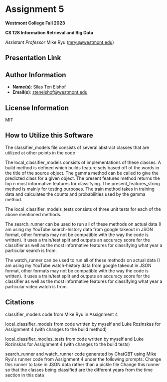 # Assignment 5
**Westmont College Fall 2023**

**CS 128 Information Retrieval and Big Data**

*Assistant Professor* Mike Ryu (mryu@westmont.edu) 

## Presentation Link


## Author Information
* **Name(s)**: Silas Ten Elshof
* **Email(s)**: stenelshof@westmont.edu

## License Information
MIT

## How to Utilize this Software
The classifier_models file consists of several abstract classes that are utilized at other points in the code

The local_classifier_models consists of implementations of these classes. A build method is defined which builds feature sets based off of the words in the title of the source object. The gamma method can be called to give the predicted class for a given object. The present features method returns the top n most informative features for classifying. The present_features_string method is mainly for testing purposes. The train method takes in training data and calculates the counts and probabilities used by the gamma method.

The local_classifier_models_tests consists of three unit tests for each of the above mentioned methods.

The search_runner can be used to run all of these methods on actual data (I am using my YouTube search-history data from google takeout in JSON format, other formats may not be compatible with the way the code is written). It uses a train/test split and outputs an accuracy score for the classifier as well as the most informative features for classifying what year a particular search is from.

The watch_runner can be used to run all of these methods on actual data (I am using my YouTube watch-history data from google takeout in JSON format, other formats may not be compatible with the way the code is written). It uses a train/test split and outputs an accuracy score for the classifier as well as the most informative features for classifying what year a particular video watch is from.

## Citations
classifier_models code from Mike Ryu in Assignment 4

local_classifier_models from code written by myself and Luke Rozinskas for Assignment 4 (with changes to the build method)

local_classifier_modles_tests from code written by myself and Luke Rozinskas for Assignment 4 (with changes to the build tests)

search_runner and watch_runner code generated by ChatGBT using Mike Ryu's runner code from Assignment 4 under the following prompts:
Change this runner to take in JSON data rather than a pickle file
Change this runner so that the classes being classified are the different years from the time section in this data
